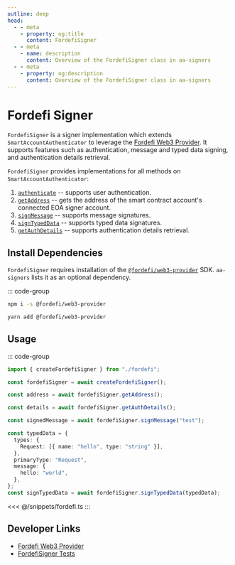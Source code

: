 ```yaml
---
outline: deep
head:
  - - meta
    - property: og:title
      content: FordefiSigner
  - - meta
    - name: description
      content: Overview of the FordefiSigner class in aa-signers
  - - meta
    - property: og:description
      content: Overview of the FordefiSigner class in aa-signers
---
```


# Fordefi Signer

`FordefiSigner` is a signer implementation which extends `SmartAccountAuthenticator` to leverage the [Fordefi Web3 Provider](https://github.com/FordefiHQ/web3-provider). It supports features such as authentication, message and typed data signing, and authentication details retrieval.

`FordefiSigner` provides implementations for all methods on `SmartAccountAuthenticator`:

1.  [`authenticate`](/packages/aa-signers/fordefi/authenticate) -- supports user authentication.
2.  [`getAddress`](/packages/aa-signers/fordefi/getAddress) -- gets the address of the smart contract account's connected EOA signer account.
3.  [`signMessage`](/packages/aa-signers/fordefi/signMessage) -- supports message signatures.
4.  [`signTypedData`](/packages/aa-signers/fordefi/signTypedData) -- supports typed data signatures.
5.  [`getAuthDetails`](/packages/aa-signers/fordefi/getAuthDetails) -- supports authentication details retrieval.

## Install Dependencies

`FordefiSigner` requires installation of the [`@fordefi/web3-provider`](https://github.com/FordefiHQ/web3-provider) SDK. `aa-signers` lists it as an optional dependency.

::: code-group

```bash [npm]
npm i -s @fordefi/web3-provider
```

```bash [yarn]
yarn add @fordefi/web3-provider
```

## Usage

::: code-group

```ts [example.ts]
import { createFordefiSigner } from "./fordefi";

const fordefiSigner = await createFordefiSigner();

const address = await fordefiSigner.getAddress();

const details = await fordefiSigner.getAuthDetails();

const signedMessage = await fordefiSigner.signMessage("test");

const typedData = {
  types: {
    Request: [{ name: "hello", type: "string" }],
  },
  primaryType: "Request",
  message: {
    hello: "world",
  },
};
const signTypedData = await fordefiSigner.signTypedData(typedData);
```

<<< @/snippets/fordefi.ts
:::

## Developer Links

- [Fordefi Web3 Provider](https://github.com/FordefiHQ/web3-provider)
- [FordefiSigner Tests](https://github.com/alchemyplatform/aa-sdk/blob/main/packages/signers/src/fordefi/__tests__/signer.test.ts)
